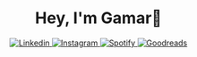 
<h1 align="center" > Hey, I'm Gamar👋 </h1>

<div align="center" >
  <a  href="https://www.linkedin.com/in/gamar-mustafa/">
    <img src="https://user-images.githubusercontent.com/73064753/187278579-8dd971ae-bace-44d6-b2b2-84a2b7766a76.png" alt="Linkedin"/>
  </a>
  <a href="https://www.instagram.com/qemermustafa/">
    <img src="https://user-images.githubusercontent.com/73064753/187278470-a34f2a49-aa54-465d-bd45-46d88326c671.png" alt="Instagram"/>
  </a>
  <a href="https://open.spotify.com/user/9a14vfj1aogisphxnpdr9zxkn?si=d41c8df8f8e34514">
    <img src="https://user-images.githubusercontent.com/73064753/187278235-aff5422d-852a-4352-ab96-0d34334afc0b.png" alt="Spotify"/>
  </a>
    <a href="https://www.goodreads.com/user/show/126134300-gamar-mustafa">
    <img src="https://user-images.githubusercontent.com/73064753/187278894-c8e2683b-7534-4bf7-9c01-17b61df64718.png" alt="Goodreads"/>
  </a>
</div>


